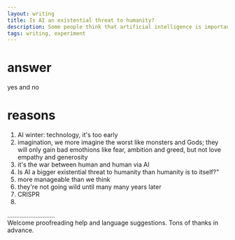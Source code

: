 ```yaml
---
layout: writing
title: Is AI an existential threat to humanity?
description: Some people think that artificial intelligence is important to the development of society, while others think that it has negative effects on society. Discuss both these views and give your opinion.
tags: writing, experiment
---
```


# answer
  yes and no

# reasons
  1. AI winter: technology, it's too early
  2. imagination, we more imagine the worst like monsters and Gods; they will only gain bad emothions like fear, ambition and greed, but not love empathy and generosity
  3. it's the war between human and human via AI
  4. Is AI a bigger existential threat to humanity than humanity is to itself?"
  5. more manageable than we think
  6. they're not going wild until many many years later
  7. CRISPR
  8. 


...........................     
Welcome proofreading help and language suggestions. Tons of thanks in advance.

